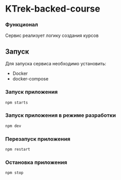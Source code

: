 # KTrek-backed-course

### Функционал
Сервис реализует логику создания курсов 

## Запуск

Для запуска сервиса необходимо установить:
- Docker
- docker-compose

### Запуск приложения
``` sh
npm starts
```

### Запуск приложения в режиме разработки
``` sh
npm dev
```

### Перезапуск приложения 
``` sh
npm restart
```

### Остановка приложения 
``` sh
npm stop
```
